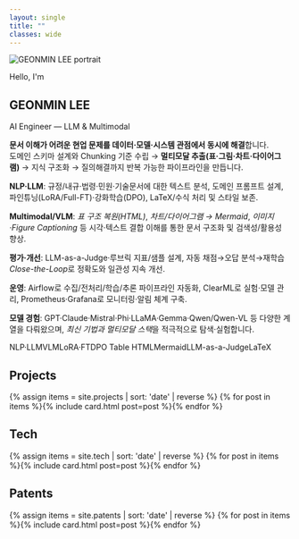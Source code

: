 ```yaml
---
layout: single
title: ""
classes: wide
---
```


<section class="hello-hero two-col">
  <div class="hello-photo">
    <img src="{{ '/assets/images/hero/profile.jpg' | relative_url }}" alt="GEONMIN LEE portrait">
  </div>
  <div class="hello-card">
    <div class="hello-left">
      <p class="eyebrow">Hello, I'm</p>
      <h1 class="hello-title">GEONMIN LEE</h1>
      <p class="hello-sub">AI Engineer — LLM & Multimodal</p>
      <p class="hello-desc">
        <strong>문서 이해가 어려운 현업 문제를 데이터·모델·시스템 관점에서 동시에 해결</strong>합니다.<br>
        도메인 스키마 설계와 Chunking 기준 수립 → <strong>멀티모달 추출(표·그림·차트·다이어그램)</strong> → 지식 구조화 → 질의해결까지 반복 가능한 파이프라인을 만듭니다.
      </p>
      <p class="hello-desc">
        <strong>NLP·LLM</strong>: 규정/내규·법령·민원·기술문서에 대한 텍스트 분석, 도메인 프롬프트 설계, 파인튜닝(LoRA/Full-FT)·강화학습(DPO), LaTeX/수식 처리 및 스타일 보존.
      </p>
      <p class="hello-desc">
        <strong>Multimodal/VLM</strong>: <em>표 구조 복원(HTML)</em>, <em>차트/다이어그램 → Mermaid</em>, <em>이미지·Figure Captioning</em> 등 시각·텍스트 결합 이해를 통한 문서 구조화 및 검색성/활용성 향상.
      </p>
      <p class="hello-desc">
        <strong>평가·개선</strong>: LLM-as-a-Judge·루브릭 지표/샘플 설계, 자동 채점→오답 분석→재학습 <em>Close-the-Loop</em>로 정확도와 일관성 지속 개선.
      </p>
      <p class="hello-desc">
        <strong>운영</strong>: Airflow로 수집/전처리/학습/추론 파이프라인 자동화, ClearML로 실험·모델 관리, Prometheus·Grafana로 모니터링·알림 체계 구축.
      </p>
      <p class="hello-desc">
        <strong>모델 경험</strong>: GPT·Claude·Mistral·Phi·LLaMA·Gemma·Qwen/Qwen-VL 등 다양한 계열을 다뤄왔으며, <em>최신 기법과 멀티모달 스택</em>을 적극적으로 탐색·실험합니다.
      </p>
      <div class="hello-tags">
        <span>NLP·LLM</span><span>VLM</span><span>LoRA·FT</span><span>DPO</span>
        <span>Table HTML</span><span>Mermaid</span><span>LLM-as-a-Judge</span><span>LaTeX</span>
      </div>
    </div>
  </div>
</section>

<section class="section">
  <div class="section-head"><h2>Projects</h2></div>
  <div class="cards-grid">
    {% assign items = site.projects | sort: 'date' | reverse %}
    {% for post in items %}{% include card.html post=post %}{% endfor %}
  </div>
</section>

<section class="section">
  <div class="section-head"><h2>Tech</h2></div>
  <div class="cards-grid">
    {% assign items = site.tech | sort: 'date' | reverse %}
    {% for post in items %}{% include card.html post=post %}{% endfor %}
  </div>
</section>

<section class="section">
  <div class="section-head"><h2>Patents</h2></div>
  <div class="cards-grid">
    {% assign items = site.patents | sort: 'date' | reverse %}
    {% for post in items %}{% include card.html post=post %}{% endfor %}
  </div>
</section>
